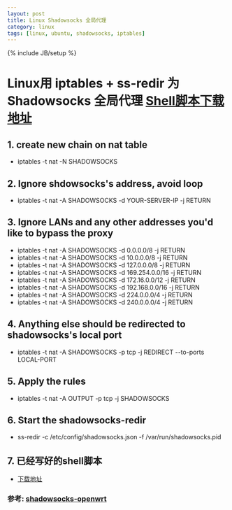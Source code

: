 ```yaml
---
layout: post
title: Linux Shadowsocks 全局代理
category: linux
tags: [linux, ubuntu, shadowsocks, iptables]
---
```

{% include JB/setup %}

# Linux用 iptables + ss-redir 为 Shadowsocks 全局代理 [Shell脚本下载地址]({{site.url}}/scripts/linux-shdowsocks-global.sh)

## 1. create new chain on nat table
* iptables -t nat -N SHADOWSOCKS

## 2. Ignore shdowsocks's address, avoid loop
* iptables -t nat -A SHADOWSOCKS -d YOUR-SERVER-IP -j RETURN

## 3. Ignore LANs and any other addresses you'd like to bypass the proxy
* iptables -t nat -A SHADOWSOCKS -d 0.0.0.0/8 -j RETURN
* iptables -t nat -A SHADOWSOCKS -d 10.0.0.0/8 -j RETURN
* iptables -t nat -A SHADOWSOCKS -d 127.0.0.0/8 -j RETURN
* iptables -t nat -A SHADOWSOCKS -d 169.254.0.0/16 -j RETURN
* iptables -t nat -A SHADOWSOCKS -d 172.16.0.0/12 -j RETURN
* iptables -t nat -A SHADOWSOCKS -d 192.168.0.0/16 -j RETURN
* iptables -t nat -A SHADOWSOCKS -d 224.0.0.0/4 -j RETURN
* iptables -t nat -A SHADOWSOCKS -d 240.0.0.0/4 -j RETURN

## 4. Anything else should be redirected to shadowsocks's local port
* iptables -t nat -A SHADOWSOCKS -p tcp -j REDIRECT --to-ports LOCAL-PORT

## 5. Apply the rules
* iptables -t nat -A OUTPUT -p tcp -j SHADOWSOCKS

## 6. Start the shadowsocks-redir
* ss-redir -c /etc/config/shadowsocks.json -f /var/run/shadowsocks.pid

## 7. 已经写好的shell脚本
* [下载地址]({{site.url}}/scripts/linux-shdowsocks-global.sh)

### 参考: [shadowsocks-openwrt](https://github.com/haohaolee/shadowsocks-openwrt)

